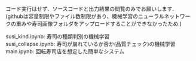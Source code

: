 コード実行はせず、ソースコードと出力結果の閲覧のみでお願いします.  
(githubは容量制限やファイル数制限があり、機械学習のニューラルネットワークの重みや寿司画像フォルダをアップロードすることができなかったため.)  
  
susi_kind.ipynb: 寿司の種類判別の機械学習  
susi_collapse.ipynb: 寿司が崩れているか否か(品質チェック)の機械学習  
main.ipynb: 回転寿司店を想定した簡単なシステム  
